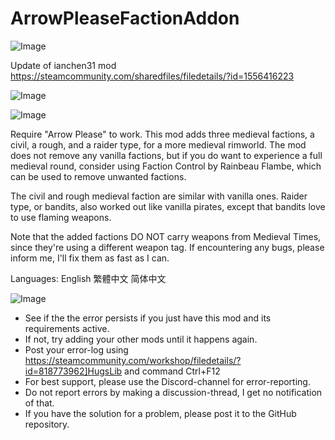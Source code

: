 # ArrowPleaseFactionAddon

![Image](https://i.imgur.com/buuPQel.png)

Update of ianchen31 mod
https://steamcommunity.com/sharedfiles/filedetails/?id=1556416223

![Image](https://i.imgur.com/pufA0kM.png)

	
![Image](https://i.imgur.com/Z4GOv8H.png)

Require "Arrow Please" to work.
This mod adds three medieval factions, a civil, a rough, and a raider type, for a more medieval rimworld.
The mod does not remove any vanilla factions, but if you do want to experience a full medieval round, consider using Faction Control by Rainbeau Flambe, which can be used to remove unwanted factions.

The civil and rough medieval faction are similar with vanilla ones. Raider type, or bandits, also worked out like vanilla pirates, except that bandits love to use flaming weapons.

Note that the added factions DO NOT carry weapons from Medieval Times, since they're using a different weapon tag.
If encountering any bugs, please inform me, I'll fix them as fast as I can.

Languages:
English
繁體中文
简体中文

![Image](https://i.imgur.com/PwoNOj4.png)



-  See if the the error persists if you just have this mod and its requirements active.
-  If not, try adding your other mods until it happens again.
-  Post your error-log using https://steamcommunity.com/workshop/filedetails/?id=818773962]HugsLib and command Ctrl+F12
-  For best support, please use the Discord-channel for error-reporting.
-  Do not report errors by making a discussion-thread, I get no notification of that.
-  If you have the solution for a problem, please post it to the GitHub repository.





